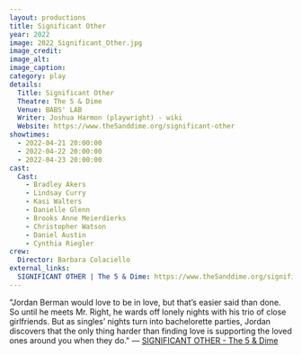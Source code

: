 ```yaml
---
layout: productions
title: Significant Other
year: 2022
image: 2022_Significant_Other.jpg
image_credit: 
image_alt:
image_caption:
category: play
details:
  Title: Significant Other
  Theatre: The 5 & Dime
  Venue: BABS' LAB
  Writer: Joshua Harmon (playwright) - wiki
  Website: https://www.the5anddime.org/significant-other
showtimes: 
  - 2022-04-21 20:00:00
  - 2022-04-22 20:00:00
  - 2022-04-23 20:00:00
cast:
  Cast: 
    - Bradley Akers
    - Lindsay Curry
    - Kasi Walters
    - Danielle Glenn
    - Brooks Anne Meierdierks
    - Christopher Watson
    - Daniel Austin
    - Cynthia Riegler
crew:
  Director: Barbara Colaciello
external_links:
  SIGNIFICANT OTHER | The 5 & Dime: https://www.the5anddime.org/significant-other
---
```

"Jordan Berman would love to be in love, but that’s easier said than done. So until he meets Mr. Right, he wards off lonely nights with his trio of close girlfriends. But as singles’ nights turn into bachelorette parties, Jordan discovers that the only thing harder than finding love is supporting the loved ones around you when they do." — [SIGNIFICANT OTHER - The 5 & Dime](https://www.the5anddime.org/significant-other)
